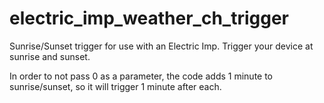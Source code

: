 electric_imp_weather_ch_trigger
===============================

Sunrise/Sunset trigger for use with an Electric Imp. Trigger your device at sunrise and sunset.

In order to not pass 0 as a parameter, the code adds 1 minute to sunrise/sunset, so it will trigger 1 minute after each.
